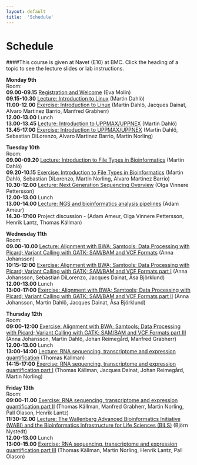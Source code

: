 ```yaml
---
layout: default
title:  'Schedule'
---
```


# Schedule

####This course is given at Navet (E10) at BMC. Click the heading of a topic to see the lecture slides or lab instructions.

**Monday 9th**  
Room:  
**09.00-09.15** [Registration and Welcome](slides/150209_SciLifeLab_presentation.pdf) (Eva Molin)  
**09.15-10.30** [Lecture: Introduction to Linux](slides/dahlo-linux.pdf) (Martin Dahlö)  
**11.00-12.00** [Exercise: Introduction to Linux](labs/linux-intro.md) (Martin Dahlö, Jacques Dainat, Alvaro Martinez Barrio, Manfred Grabherr)  
**12.00-13.00** Lunch  
**13.00-13.45** [Lecture: Introduction to UPPMAX/UPPNEX](slides/dahlo-uppmax.pdf) (Martin Dahlö)  
**13.45-17.00** [Exercise: Introduction to UPPMAX/UPPNEX](labs/uppmax-intro) (Martin Dahlö, Sebastian DiLorenzo, Alvaro Martinez Barrio, Martin Norling)  

**Tuesday 10th**  
Room:  
**09.00-09.20** [Lecture: Introduction to File Types in Bioinformatics](slides/dahlo-filetypes.pdf) (Martin Dahlö)  
**09.20-10.15** [Exercise: Introduction to File Types in Bioinformatics](labs/filetypes) (Martin Dahlö, Sebastian DiLorenzo, Martin Norling, Alvaro Martinez Barrio)  
**10.30-12.00** [Lecture: Next Generation Sequencing Overview](slides/Sequencing_OVP_2014_d.pdf) (Olga Vinnere Pettersson)  
**12.00-13.00** Lunch  
**13.00-14.00** [Lecture: NGS and bioinformatics analysis pipelines](slides/Ameur_SciLife_Bioinfo_course_Feb2015.pdf) (Adam Ameur)  
**14.30-17:00** Project discussion - (Adam Ameur, Olga Vinnere Pettersson, Henrik Lantz, Thomas Källman)  

**Wednesday 11th**  
Room:  
**09.00-10.00** [Lecture: Alignment with BWA; Samtools; Data Processing with Picard; Variant Calling with GATK; SAM/BAM and VCF Formats](slides/NGS_course_AJ_20150211.pdf) (Anna Johansson)  
**10:15-12:00** [Exercise: Alignment with BWA; Samtools; Data Processing with Picard; Variant Calling with GATK; SAM/BAM and VCF Formats part I](labs/resequencing-analysis) (Anna Johansson, Sebastian DiLorenzo, Jacques Dainat, Åsa Björklund)  
**12.00-13.00** Lunch  
**13:00-17:00** [Exercise: Alignment with BWA; Samtools; Data Processing with Picard; Variant Calling with GATK; SAM/BAM and VCF Formats part II](labs/resequencing-analysis) (Anna Johansson, Martin Dahlö, Jacques Dainat, Åsa Björklund)  

**Thursday 12th**  
Room:  
**09:00-12:00** [Exercise: Alignment with BWA; Samtools; Data Processing with Picard; Variant Calling with GATK; SAM/BAM and VCF Formats part III](labs/resequencing-analysis) (Anna Johansson, Martin Dahlö, Johan Reimegård, Manfred Grabherr)  
**12.00-13.00** Lunch  
**13:00-14:00** [Lecture: RNA sequencing, transcriptome and expression quantification](slides/RNA-seq.pdf) (Thomas Källman)  
**14:15-17:00** [Exercise: RNA sequencing, transcriptome and expression quantification part I](labs/rnaseqMapping) (Thomas Källman, Jacques Dainat, Johan Reimegård, Martin Norling)  

**Friday 13th**  
Room:  
**09:00-11.00** [Exercise: RNA sequencing, transcriptome and expression quantification part II](labs/rnaseqMapping) (Thomas Källman, Manfred Grabherr, Martin Norling, Pall Olason, Henrik Lantz)  
**11:30-12.00** [Lecture: The Wallenberg Advanced Bioinformatics Initiative (WABI) and the Bioinformatics Infrastructure for Life Sciences (BILS)](slides/BioinfoPresFeb2015.pdf) (Björn Nystedt)  
**12.00-13.00** Lunch  
**13:00-15.00** [Exercise: RNA sequencing, transcriptome and expression quantification part III](labs/rnaseqDenovo) (Thomas Källman, Martin Norling, Henrik Lantz, Pall Olason)  
